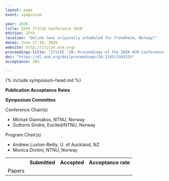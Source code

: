 ```yaml
---
layout: page
event: symposium

year: 2020
title: 25th ITiCSE Conference 2020
edition: 25th
location: "Online (was originally scheduled for Trondheim, Norway)"
dates: June 17-19, 2020
website: http://iticse.acm.org/
proceedings-title: "ITiCSE '20: Proceedings of the 2020 ACM Conference on Innovation and Technology in Computer Science Education"  
doi: "https://dl.acm.org/doi/proceedings/10.1145/3341525"
acceptance: 28%

---
```


{% include symposium-head.md %}

**Publication Acceptance Rates**

 <table class="table table-hover table-sm"><tbody><tr><th> </th>
<th>Submitted</th>
<th>Accepted</th>
<th>Acceptance rate</th>
</tr><tr><td>Papers</td>
<td> </td>
<td> </td>
<td> </td>

**Symposium Committee**

Conference Chair(s)

-   Michail Giannakos, NTNU, Norway
-   Guttorm Sindre, Excited/NTNU, Norway

Program Chair(s)

-   Andrew Luxton-Reilly, U. of Auckland, NZ
-   Monica Divitini, NTNU, Norway
